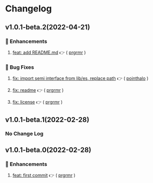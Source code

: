 # Changelog

## v1.0.1-beta.2(2022-04-21)

### :tada: Enhancements

1. [feat: add README.md](https://github.com/formilyjs/semi/commit/460c13a) :point_right: ( [prgrmr](https://github.com/prgrmr) )

### :bug: Bug Fixes

1. [fix: import semi interface from lib/es, replace path](https://github.com/formilyjs/semi/commit/7228fd2) :point_right: ( [pointhalo](https://github.com/pointhalo) )

1. [fix: readme](https://github.com/formilyjs/semi/commit/8b6b303) :point_right: ( [prgrmr](https://github.com/prgrmr) )

1. [fix: license](https://github.com/formilyjs/semi/commit/1ad83ea) :point_right: ( [prgrmr](https://github.com/prgrmr) )

## v1.0.1-beta.1(2022-02-28)

### No Change Log

## v1.0.1-beta.0(2022-02-28)

### :tada: Enhancements

1. [feat: first commit](https://github.com/formilyjs/semi/commit/83fd8db) :point_right: ( [prgrmr](https://github.com/prgrmr) )
